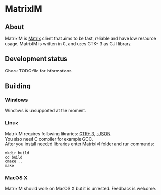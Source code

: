 # MatrixIM
## About
MatrixIM is [Matrix](https://www.matrix.org) client that aims to be fast, reliable and have low resource usage. MatrixIM is written in C, and uses GTK+ 3
as GUI library.
## Development status
Check TODO file for informations
## Building
### Windows
Windows is unsupported at the moment.
### Linux
MatrixIM requires following libraries: [GTK+ 3](https://www.gtk.org), [cJSON](https://github.com/DaveGamble/cJSON)\
You also need C compiler for example GCC.\
After you install needed libraries enter MatrixIM folder and run commands:
```
mkdir build
cd build
cmake ..
make
```
### MacOS X
MatrixIM should work on MacOS X but it is untested. Feedback is welcome.
